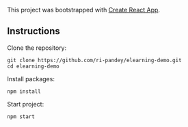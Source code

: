 This project was bootstrapped with [Create React App](https://github.com/facebook/create-react-app).

## Instructions

Clone the repository:

`git clone https://github.com/ri-pandey/elearning-demo.git`  
`cd elearning-demo`

Install packages:

`npm install`

Start project:

`npm start`
